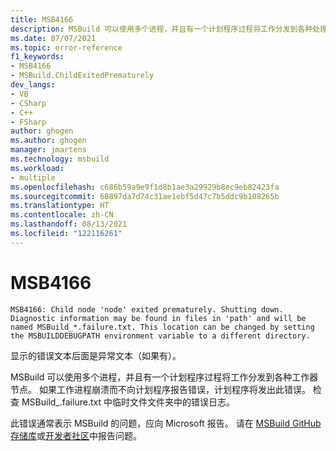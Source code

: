 ```yaml
---
title: MSB4166
description: MSBuild 可以使用多个进程，并且有一个计划程序过程将工作分发到各种处理器节点。 如果工作进程崩溃，计划程序将发出此错误。
ms.date: 07/07/2021
ms.topic: error-reference
f1_keywords:
- MSB4166
- MSBuild.ChildExitedPrematurely
dev_langs:
- VB
- CSharp
- C++
- FSharp
author: ghogen
ms.author: ghogen
manager: jmartens
ms.technology: msbuild
ms.workload:
- multiple
ms.openlocfilehash: c686b59a9e9f1d8b1ae3a29929b8ec9eb82423fa
ms.sourcegitcommit: 68897da7d74c31ae1ebf5d47c7b5ddc9b108265b
ms.translationtype: HT
ms.contentlocale: zh-CN
ms.lasthandoff: 08/13/2021
ms.locfileid: "122116261"
---
```

# <a name="msb4166"></a>MSB4166

```output
MSB4166: Child node 'node' exited prematurely. Shutting down. Diagnostic information may be found in files in 'path' and will be named MSBuild_*.failure.txt. This location can be changed by setting the MSBUILDDEBUGPATH environment variable to a different directory.
```

显示的错误文本后面是异常文本（如果有）。

MSBuild 可以使用多个进程，并且有一个计划程序过程将工作分发到各种工作器节点。 如果工作进程崩溃而不向计划程序报告错误，计划程序将发出此错误。 检查 MSBuild_<guid>.failure.txt 中临时文件文件夹中的错误日志。

此错误通常表示 MSBuild 的问题，应向 Microsoft 报告。 请在 [MSBuild GitHub 存储库](https://github.com/Microsoft/msbuild)或[开发者社区](https://developercommunity.visualstudio.com/search?space=8)中报告问题。
